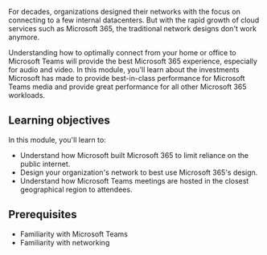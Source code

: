 For decades, organizations designed their networks with the focus on connecting to a few internal datacenters. But with the rapid growth of cloud services such as Microsoft 365, the traditional network designs don't work anymore.

Understanding how to optimally connect from your home or office to Microsoft Teams will provide the best Microsoft 365 experience, especially for audio and video. In this module, you'll learn about the investments Microsoft has made to provide best-in-class performance for Microsoft Teams media and provide great performance for all other Microsoft 365 workloads.

## Learning objectives

In this module, you'll learn to:

- Understand how Microsoft built Microsoft 365 to limit reliance on the public internet.
- Design your organization's network to best use Microsoft 365's design.
- Understand how Microsoft Teams meetings are  hosted in the closest geographical region to attendees.

## Prerequisites

- Familiarity with Microsoft Teams
- Familiarity with networking
